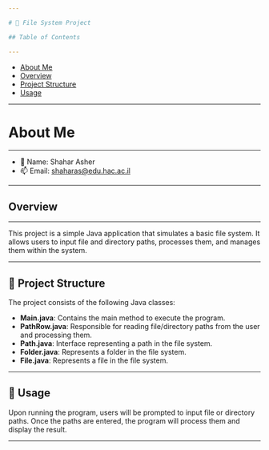 ```yaml
---

# 📁 File System Project

## Table of Contents

---
```

- [About Me](#about-me)
- [Overview](#overview)
- [Project Structure](#-project-structure)
- [Usage](#-usage)

---

# About Me

---
- 💁 Name: Shahar Asher
- 📫 Email: [shaharas@edu.hac.ac.il](mailto:shaharas@edu.hac.ac.il)

---

## Overview

---
This project is a simple Java application that simulates a basic file system. It allows users to input file and directory paths, processes them, and manages them within the system.

---

## 📂 Project Structure

The project consists of the following Java classes:

- **Main.java**: Contains the main method to execute the program.
- **PathRow.java**: Responsible for reading file/directory paths from the user and processing them.
- **Path.java**: Interface representing a path in the file system.
- **Folder.java**: Represents a folder in the file system.
- **File.java**: Represents a file in the file system.

---

## 🚀 Usage

Upon running the program, users will be prompted to input file or directory paths. Once the paths are entered, the program will process them and display the result.

---
